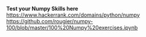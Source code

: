 
**Test your Numpy Skills here**
https://www.hackerrank.com/domains/python/numpy
https://github.com/rougier/numpy-100/blob/master/100%20Numpy%20exercises.ipynb
